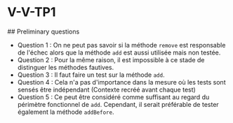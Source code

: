 # V-V-TP1

## Preliminary questions

 * Question 1 : On ne peut pas savoir si la méthode `remove` est responsable de l'échec alors que la méthode `add` est aussi utilisée mais non testée.
 * Question 2 : Pour la même raison, il est impossible à ce stade de distinguer les méthodes fautives.
 * Question 3 : Il faut faire un test sur la méthode `add`.
 * Question 4 : Cela n'a pas d'importance dans la mesure où les tests sont sensés être indépendant (Contexte recréé avant chaque test)
 * Question 5 : Ce peut être considéré comme suffisant au regard du périmètre fonctionnel de `add`. Cependant, il serait préférable de tester également la méthode `addBefore`.
